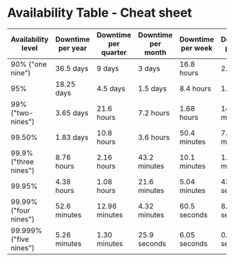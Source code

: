# Availability Table - Cheat sheet

|Availability level|Downtime per year|Downtime per quarter|Downtime per month|Downtime per week|Downtime per day|Downtime per hour|
|------------------|-----------------|--------------------|------------------|-----------------|----------------|-----------------|
|90% ("one nine")|36.5 days|9 days|3 days|16.8 hours|2.4 hours|6 minutes|
|95%|18.25 days|4.5 days|1.5 days|8.4 hours|1.2 hours|3 minutes|
|99% ("two-nines")|3.65 days|21.6 hours|7.2 hours|1.68 hours|14.4 minutes|36 seconds|
|99.50%|1.83 days|10.8 hours|3.6 hours|50.4 minutes|7.20 minutes|18 seconds|
|99.9%("three nines")|8.76 hours|2.16 hours|43.2 minutes|10.1 minutes|1.44 minutes|3.6 seconds|
|99.95%|4.38 hours|1.08 hours|21.6 minutes|5.04 minutes|43.2 seconds|1.8 seconds|
|99.99%("four nines")|52.6 minutes|12.96 minutes|4.32 minutes|60.5 seconds|8.64 seconds|0.36 seconds|
|99.999%("five nines")|5.26 minutes|1.30 minutes|25.9 seconds|6.05 seconds|0.87 seconds|0.04 seconds|
